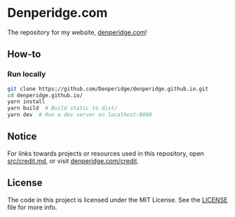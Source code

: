 # Denperidge.com
The repository for my website, [denperidge.com](https://denperidge.com)!

## How-to
### Run locally

```bash
git clone https://github.com/Denperidge/denperidge.github.io.git
cd denperidge.github.io/
yarn install
yarn build  # Build static to dist/
yarn dev  # Run a dev server on localhost:8080
```

## Notice
For links towards projects or resources used in this repository, open [src/credit.md](src/credit.md), or visit [denperidge.com/credit](https://denperidge.com/credit/).

## License
The code in this project is licensed under the MIT License. See the [LICENSE](LICENSE) file for more info.
